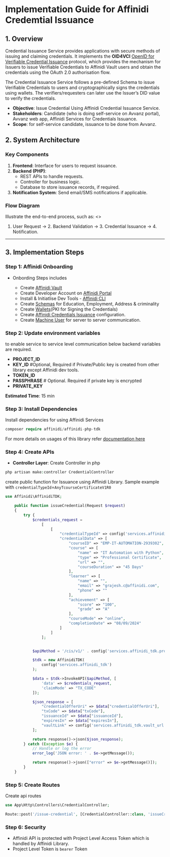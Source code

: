 # **Implementation Guide for Affinidi Credemtial Issuance**

## **1. Overview**

Credential Issuance Service provides applications with secure methods of issuing and claiming credentials. It implements the **OID4VCI** [OpenID for Verifiable Credential Issuance](https://openid.net/specs/openid-4-verifiable-credential-issuance-1_0.html) protocol, which provides the mechanism for Issuers to issue Verifiable Credentials to Affinidi Vault users and obtain the credentials using the OAuth 2.0 authorisation flow.

The Credential Issuance Service follows a pre-defined Schema to issue Verifiable Credentials to users and cryptographically signs the credentials using wallets. The verifiers/requesters can later use the Issuer’s DID value to verify the credentials.

- **Objective**: Issue Credential Using Affinidi Credential Issuance Service.
- **Stakeholders**: Candidate (who is doing self-service on Avvanz portal), Avvanz web app, Affinidi Services for Credentials Issuance.
- **Scope**: for self-service candidate, issuance to be done from Avvanz.

## **2. System Architecture**

### **Key Components**

1. **Frontend**: Interface for users to request issuance.
2. **Backend (PHP)**:
   - REST APIs to handle requests.
   - Controller for business logic.
   - Database to store issuance records, if required.
3. **Notification System**: Send email/SMS notifications if applicable.

### **Flow Diagram**

Illustrate the end-to-end process, such as: <>

1. User Request → 2. Backend Validation → 3. Credential Issuance → 4. Notification.

---

## **3. Implementation Steps**

### **Step 1: Affinidi Onboarding**

- Onbording Steps includes

  - Create [Affinidi Vault](https://vault.affinidi.com)
  - Create Developer Account on [Affinidi Portal](https://portal.affinidi.com)
  - Install & Initiatlise Dev Tools - [Affinidi CLI](https://docs.affinidi.com/dev-tools/affinidi-cli/)
  - Create [Schemas](https://docs.affinidi.com/docs/affinidi-elements/schema-builder/#how-to-use-the-schema-builder) for Education, Employment, Address & criminality
  - Create [Wallets](https://docs.affinidi.com/docs/affinidi-elements/wallets/#how-to-create-a-wallet)(PKI for Signing the Credentials)
  - Create [Affinidi Credentials Issuance](./cis-configuration.md) configuration.
  - Create [Machine User](./create-pat.md) for server to server communication.

### **Step 2: Update environment variables**

to enable service to service level communication below backend variables are required.

- **PROJECT_ID**
- **KEY_ID** #Optional, Required if Private/Public key is created from other library except Affinidi dev tools.
- **TOKEN_ID**
- **PASSPHRASE** # Optional. Required if private key is encrypted
- **PRIVATE_KEY**

**Estimated Time**: 15 min

### **Step 3: Install Dependencies**

Install dependencies for using Affinidi Services

```php
composer require affinidi/affinidi-php-tdk
```

For more details on usages of this library refer [documentation here](https://packagist.org/packages/affinidi/affinidi-php-tdk)

### **Step 4: Create APIs**

- **Controller Layer**: Create Controller in php

```php
php artisan make:controller CredentialController
```

create public function for Issuance using Affinidi Library. Sample example with `credentialTypeId`=`AnyTcourseCertificateV1R0`

```php
use Affinidi\AffinidiTDK;

    public function issueCredential(Request $request)
    {
        try {
            $credentials_request =
                [
                    [
                        "credentialTypeId" => config('services.affinidiCIS.courseCredentialTypeId'),
                        "credentialData" => [
                            "courseID" => "EMP-IT-AUTOMATION-2939302",
                            "course" => [
                                "name" => "IT Automation with Python",
                                "type" => "Professional Certificate",
                                "url" => "",
                                "courseDuration" => "45 Days"
                            ],
                            "learner" => [
                                "name" => "",
                                "email" => "grajesh.c@affinidi.com",
                                "phone" => ""
                            ],
                            "achievement" => [
                                "score" => "100",
                                "grade" => "A"
                            ],
                            "courseMode" => "online",
                            "completionDate" => "08/09/2024"
                        ]
                    ]
                ];


            $apiMethod = '/cis/v1/' . config('services.affinidi_tdk.project_Id') . '/issuance/start';

            $tdk = new AffinidiTDK(
                config('services.affinidi_tdk')
            );

            $data = $tdk->InvokeAPI($apiMethod, [
                'data' => $credentials_request,
                'claimMode' => "TX_CODE"
            ]);

            $json_response = [
                "credentialOfferUri" => $data["credentialOfferUri"],
                "txCode" => $data["txCode"],
                "issuanceId" => $data["issuanceId"],
                "expiresIn" => $data["expiresIn"],
                "vaultLink" => config('services.affinidi_tdk.vault_url') . '/claim?credential_offer_uri=' . $data["credentialOfferUri"],
            ];

            return response()->json($json_response);
        } catch (Exception $e) {
            // Handle or log the error
            error_log('JSON error: ' . $e->getMessage());

            return response()->json(["error" => $e->getMessage()]);
        }
    }
```

### **Step 5: Create Routes**

Create api routes

```php
use App\Http\Controllers\CredentialController;

Route::post('/issue-credential', [CredentialController::class, 'issueCredential']);

```

### **Step 6: Security**

- Affinidi API is protected with Project Level Access Token which is handled by Affinidi Library.
- Project Level Token is `bearer` Token
